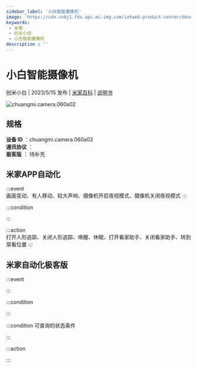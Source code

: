 ```yaml
---
sidebar_label: '小白智能摄像机'
image: 'https://cdn.cnbj1.fds.api.mi-img.com/iotweb-product-center/developer_1686649059050ZI2qRUS6.png?GalaxyAccessKeyId=AKVGLQWBOVIRQ3XLEW&Expires=9223372036854775807&Signature=yAWshkHrbRrXmsJfEuZxOjcJxkU='
keywords: 
 - 米家
 - 创米小白
 - 小白智能摄像机
description : ''
---
```

# 小白智能摄像机

创米小白 | 2023/5/15 发布 | [米家百科](https://home.mi.com/webapp/content/baike/product/index.html?model=chuangmi.camera.060a02) | [说明书](https://home.mi.com/views/introduction.html?model=chuangmi.camera.060a02&region=cn)

![chuangmi.camera.060a02](https://cdn.cnbj1.fds.api.mi-img.com/iotweb-product-center/developer_1686649059050ZI2qRUS6.png?GalaxyAccessKeyId=AKVGLQWBOVIRQ3XLEW&Expires=9223372036854775807&Signature=yAWshkHrbRrXmsJfEuZxOjcJxkU=)

## 规格  
> 
**设备 ID** ：chuangmi.camera.060a02  
**通讯协议** ：  
**极客版**  ： 待补充 


## 米家APP自动化  

:::event  
画面变动、有人移动、较大声响、摄像机开启夜视模式、摄像机关闭夜视模式
:::

:::condition  

:::

:::action   
打开人形追踪、关闭人形追踪、唤醒、休眠、打开看家助手、关闭看家助手、转到常看位置
:::

## 米家自动化极客版  

:::event  

:::

:::condition  

:::

:::condition 可查询的状态条件  

:::

:::action  

:::

        
